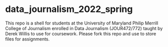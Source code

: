 # data_journalism_2022_spring

This repo is a shell for students at the University of Maryland Philip Merrill College of Journalism enrolled in Data Journalism (JOUR472/772) taught by Derek Willis to use for coursework.  Please fork this repo and use to store files for assignments.
